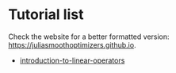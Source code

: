 # Tutorial list

Check the website for a better formatted version: <https://juliasmoothoptimizers.github.io>.

- [introduction-to-linear-operators](introduction-to-linear-operators)
